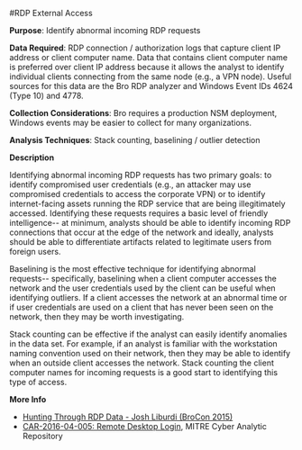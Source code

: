 #RDP External Access

**Purpose**: Identify abnormal incoming RDP requests 

**Data Required**: RDP connection / authorization logs that capture client IP address or client computer name. Data that contains client computer name is preferred over client IP address because it allows the analyst to identify individual clients connecting from the same node (e.g., a VPN node). Useful sources for this data are the Bro RDP analyzer and Windows Event IDs 4624 (Type 10) and 4778.

**Collection Considerations**: Bro requires a production NSM deployment, Windows events may be easier to collect for many organizations. 

**Analysis Techniques**: Stack counting, baselining / outlier detection

**Description**

Identifying abnormal incoming RDP requests has two primary goals: to identify compromised user credentials (e.g., an attacker may use compromised credentials to access the corporate VPN) or to identify internet-facing assets running the RDP service that are being illegitimately accessed. Identifying these requests requires a basic level of friendly intelligence-- at minimum, analysts should be able to identify incoming RDP connections that occur at the edge of the network and ideally, analysts should be able to differentiate artifacts related to legitimate users from foreign users. 

Baselining is the most effective technique for identifying abnormal requests-- specifically, baselining when a client computer accesses the network and the user credentials used by the client can be useful when identifying outliers. If a client accesses the network at an abnormal time or if user credentials are used on a client that has never been seen on the network, then they may be worth investigating. 

Stack counting can be effective if the analyst can easily identify anomalies in the data set. For example, if an analyst is familiar with the workstation naming convention used on their network, then they may be able to identify when an outside client accesses the network. Stack counting the client computer names for incoming requests is a good start to identifying this type of access. 

**More Info**

* [Hunting Through RDP Data - Josh Liburdi (BroCon 2015)](https://www.youtube.com/watch?v=mOV_9YMgYZw)
* [CAR-2016-04-005: Remote Desktop Login](https://car.mitre.org/wiki/CAR-2016-04-005), MITRE Cyber Analytic Repository
